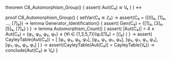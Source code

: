 theorem C8_Automorphism_Group() {
  assert(
    Aut(C₈) ≅ V₄
  )
} ↔

proof C8_Automorphism_Group() {
  setVar(C₈ ≅ ℤ₈) →
  assert(C₈ = {[0]₈, [1]₈, ..., [7]₈}) →
  lemma Generator_Identification() {
    assert(
      Gen(C₈) = {[1]₈, [3]₈, [5]₈, [7]₈}
    )
  } →
  lemma Automorphism_Count() {
    assert(
      |Aut(C₈)| = 4 ∧
      Aut(C₈) = {φ₁, φ₃, φ₅, φ₇} ∧
      (∀i ∈ {1,3,5,7})(φᵢ([1]₈) = [i]₈)
    )
  } →
  assert(
    CayleyTable(Aut(C₈)) = [
      [φ₁, φ₃, φ₅, φ₇],
      [φ₃, φ₁, φ₇, φ₅],
      [φ₅, φ₇, φ₁, φ₃],
      [φ₇, φ₅, φ₃, φ₁]
    ]
  ) →
  assert(CayleyTable(Aut(C₈)) = CayleyTable(V₄)) →
  conclude(Aut(C₈) ≅ V₄)
}